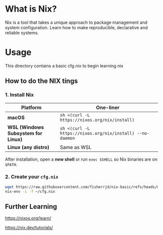 # What is Nix?
Nix is a tool that takes a unique approach to package management and system configuration. Learn how to make reproducible, declarative and reliable systems. 

# Usage
This directory contains a basic cfg.nix to begin learning nix

## How to do the NIX tings

### 1. Install Nix

| Platform | One-liner |
|---|---|
| **macOS** | `sh <(curl -L https://nixos.org/nix/install)` |
| **WSL (Windows Subsystem for Linux)** | `sh <(curl -L https://nixos.org/nix/install) --no-daemon` |
| **Linux (any distro)** | Same as WSL |

After installation, open a **new shell** or run `exec $SHELL` so Nix binaries are on `$PATH`.

### 2. Create your `cfg.nix`

```bash
wget https://raw.githubusercontent.com/fisherrjd/nix-basic/refs/heads/main/cfg.nix
nix-env -i -f ~/cfg.nix
```

## Further Learning
https://nixos.org/learn/

https://nix.dev/tutorials/
